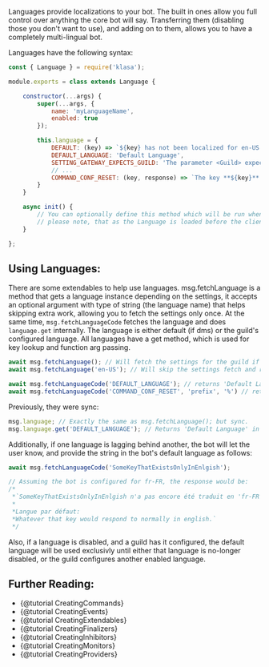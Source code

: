 Languages provide localizations to your bot. The built in ones allow you full control over anything the core bot will say. Transferring them (disabling those you don't want to use), and adding on to them, allows you to have a completely multi-lingual bot.

Languages have the following syntax:

```javascript
const { Language } = require('klasa');

module.exports = class extends Language {

	constructor(...args) {
		super(...args, {
			name: 'myLanguageName',
            enabled: true
        });

        this.language = {
            DEFAULT: (key) => `${key} has not been localized for en-US yet.`,
			DEFAULT_LANGUAGE: 'Default Language',
			SETTING_GATEWAY_EXPECTS_GUILD: 'The parameter <Guild> expects either a Guild or a Guild Object.',
            // ...
            COMMAND_CONF_RESET: (key, response) => `The key **${key}** has been reset to: \`${response}\``
        }
	}

	async init() {
		// You can optionally define this method which will be run when the bot starts (after login, so discord data is available via this.client)
        // please note, that as the Language is loaded before the client is loaded, using this.client in a literal sense may throw errors such as: this.client.user.username would throw "can't get property username of null"
	}

};
```

## Using Languages:

There are some extendables to help use languages. msg.fetchLanguage is a method that gets a language instance depending on the settings, it accepts an optional argument with type of string (the language name) that helps skipping extra work, allowing you to fetch the settings only once. At the same time, `msg.fetchLanguageCode` fetches the language and does `language.get` internally. The language is either default (if dms) or the guild's configured language. All languages have a get method, which is used for key lookup and function arg passing.

```javascript
await msg.fetchLanguage(); // Will fetch the settings for the guild if it's in a guild or the default if it's in DMs.
await msg.fetchLanguage('en-US'); // Will skip the settings fetch and return the language which name is that one.

await msg.fetchLanguageCode('DEFAULT_LANGUAGE'); // returns 'Default Language' in this example, but if the guild has fr-FR as the configured language it would respond 'Langue par défaut'
await msg.fetchLanguageCode('COMMAND_CONF_RESET', 'prefix', '%') // returns 'The key **prefix** has been reset to: \`%\`' in this example, but if the guild has fr-FR as the configured language it would respond 'La clef **prefix** a été réinitialisée à : \`%\`'
```

Previously, they were sync:

```javascript
msg.language; // Exactly the same as msg.fetchLanguage(); but sync.
msg.language.get('DEFAULT_LANGUAGE'); // Returns 'Default Language' in this example. Same as msg.fetchLanguageCode(); but sync.
```

Additionally, if one language is lagging behind another, the bot will let the user know, and provide the string in the bot's default language as follows:

```javascript
await msg.fetchLanguageCode('SomeKeyThatExistsOnlyInEnlgish');

// Assuming the bot is configured for fr-FR, the response would be:
/*
 *`SomeKeyThatExistsOnlyInEnlgish n'a pas encore été traduit en 'fr-FR'.
 *
 *Langue par défaut:
 *Whatever that key would respond to normally in english.`
 */
```

Also, if a language is disabled, and a guild has it configured, the default language will be used exclusivly until either that language is no-longer disabled, or the guild configures another enabled language.

## Further Reading:
- {@tutorial CreatingCommands}
- {@tutorial CreatingEvents}
- {@tutorial CreatingExtendables}
- {@tutorial CreatingFinalizers}
- {@tutorial CreatingInhibitors}
- {@tutorial CreatingMonitors}
- {@tutorial CreatingProviders}